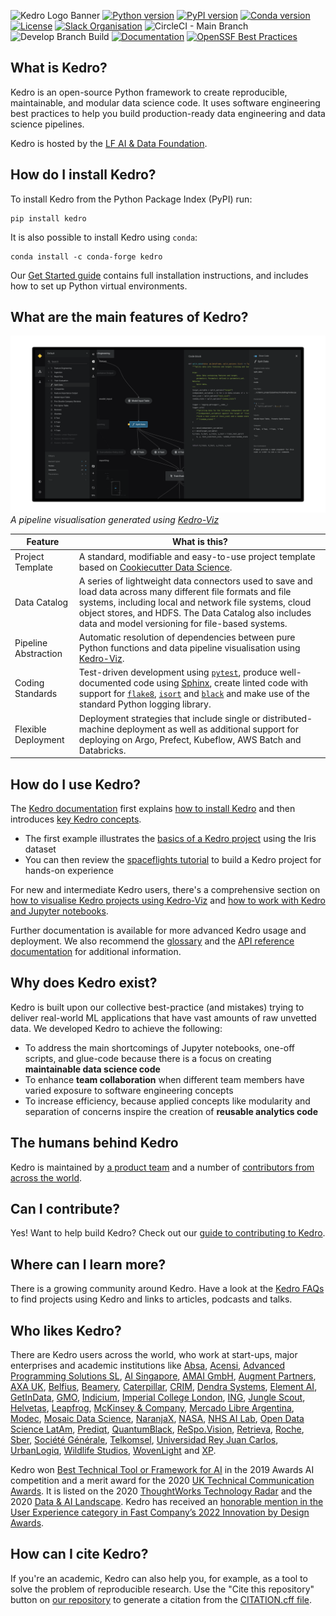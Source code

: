 ![Kedro Logo Banner](https://raw.githubusercontent.com/kedro-org/kedro/develop/static/img/kedro_banner.png)
[![Python version](https://img.shields.io/badge/python-3.7%20%7C%203.8%20%7C%203.9%20%7C%203.10-blue.svg)](https://pypi.org/project/kedro/)
[![PyPI version](https://badge.fury.io/py/kedro.svg)](https://pypi.org/project/kedro/)
[![Conda version](https://img.shields.io/conda/vn/conda-forge/kedro.svg)](https://anaconda.org/conda-forge/kedro)
[![License](https://img.shields.io/badge/license-Apache%202.0-blue.svg)](https://github.com/kedro-org/kedro/blob/main/LICENSE.md)
[![Slack Organisation](https://img.shields.io/badge/slack-chat-blueviolet.svg?label=Kedro%20Slack&logo=slack)](https://slack.kedro.org)
![CircleCI - Main Branch](https://img.shields.io/circleci/build/github/kedro-org/kedro/main?label=main)
![Develop Branch Build](https://img.shields.io/circleci/build/github/kedro-org/kedro/develop?label=develop)
[![Documentation](https://readthedocs.org/projects/kedro/badge/?version=stable)](https://kedro.readthedocs.io/)
[![OpenSSF Best Practices](https://bestpractices.coreinfrastructure.org/projects/6711/badge)](https://bestpractices.coreinfrastructure.org/projects/6711)


## What is Kedro?

Kedro is an open-source Python framework to create reproducible, maintainable, and modular data science code. It uses software engineering best practices to help you build production-ready data engineering and data science pipelines.

Kedro is hosted by the [LF AI & Data Foundation](https://lfaidata.foundation/).

## How do I install Kedro?

To install Kedro from the Python Package Index (PyPI) run:

```
pip install kedro
```

It is also possible to install Kedro using `conda`:

```
conda install -c conda-forge kedro
```

Our [Get Started guide](https://kedro.readthedocs.io/en/stable/get_started/install.html) contains full installation instructions, and includes how to set up Python virtual environments.


## What are the main features of Kedro?

![Kedro-Viz Pipeline Visualisation](https://github.com/kedro-org/kedro-viz/blob/main/.github/img/banner.png)
*A pipeline visualisation generated using [Kedro-Viz](https://github.com/kedro-org/kedro-viz)*


| Feature | What is this? |
|----------------------|----------------------------------------------------------------------------------------------------------------------------------------------------------------------------------------------------------------------------------------------------------------|
| Project Template | A standard, modifiable and easy-to-use project template based on [Cookiecutter Data Science](https://github.com/drivendata/cookiecutter-data-science/). |
| Data Catalog | A series of lightweight data connectors used to save and load data across many different file formats and file systems, including local and network file systems, cloud object stores, and HDFS. The Data Catalog also includes data and model versioning for file-based systems. |
| Pipeline Abstraction | Automatic resolution of dependencies between pure Python functions and data pipeline visualisation using [Kedro-Viz](https://github.com/kedro-org/kedro-viz). |
| Coding Standards | Test-driven development using [`pytest`](https://github.com/pytest-dev/pytest), produce well-documented code using [Sphinx](http://www.sphinx-doc.org/en/master/), create linted code with support for [`flake8`](https://github.com/PyCQA/flake8), [`isort`](https://github.com/PyCQA/isort) and [`black`](https://github.com/psf/black) and make use of the standard Python logging library. |
| Flexible Deployment | Deployment strategies that include single or distributed-machine deployment as well as additional support for deploying on Argo, Prefect, Kubeflow, AWS Batch and Databricks. |


## How do I use Kedro?

The [Kedro documentation](https://kedro.readthedocs.io/en/stable/) first explains [how to install Kedro](https://kedro.readthedocs.io/en/stable/get_started/install.html) and then introduces [key Kedro concepts](https://kedro.readthedocs.io/en/stable/get_started/kedro_concepts.html).

- The first example illustrates the [basics of a Kedro project](https://kedro.readthedocs.io/en/stable/get_started/new_project.html) using the Iris dataset
- You can then review the [spaceflights tutorial](https://kedro.readthedocs.io/en/stable/tutorial/tutorial_template.html) to build a Kedro project for hands-on experience

For new and intermediate Kedro users, there's a comprehensive section on [how to visualise Kedro projects using Kedro-Viz](https://kedro.readthedocs.io/en/stable/visualisation/kedro-viz_visualisation.html) and [how to work with Kedro and Jupyter notebooks](https://kedro.readthedocs.io/en/stable/notebooks_and_ipython/kedro_and_notebooks).

Further documentation is available for more advanced Kedro usage and deployment. We also recommend the [glossary](https://kedro.readthedocs.io/en/stable/resources/glossary.html) and the [API reference documentation](/kedro) for additional information.


## Why does Kedro exist?

Kedro is built upon our collective best-practice (and mistakes) trying to deliver real-world ML applications that have vast amounts of raw unvetted data. We developed Kedro to achieve the following:
 - To address the main shortcomings of Jupyter notebooks, one-off scripts, and glue-code because there is a focus on
  creating **maintainable data science code**
 - To enhance **team collaboration** when different team members have varied exposure to software engineering concepts
 - To increase efficiency, because applied concepts like modularity and separation of concerns inspire the creation of
  **reusable analytics code**


## The humans behind Kedro

Kedro is maintained by [a product team](https://kedro.readthedocs.io/en/stable/faq/faq.html) and a number of [contributors from across the world](https://github.com/kedro-org/kedro/releases).


## Can I contribute?

Yes! Want to help build Kedro? Check out our [guide to contributing to Kedro](https://github.com/kedro-org/kedro/blob/main/CONTRIBUTING.md).


## Where can I learn more?

There is a growing community around Kedro. Have a look at the [Kedro FAQs](https://kedro.readthedocs.io/en/stable/faq/faq.html#how-can-i-find-out-more-about-kedro) to find projects using Kedro and links to articles, podcasts and talks.


## Who likes Kedro?

There are Kedro users across the world, who work at start-ups, major enterprises and academic institutions like [Absa](https://www.absa.co.za/),
[Acensi](https://acensi.eu/page/home),
[Advanced Programming Solutions SL](https://www.linkedin.com/feed/update/urn:li:activity:6863494681372721152/),
[AI Singapore](https://makerspace.aisingapore.org/2020/08/leveraging-kedro-in-100e/),
[AMAI GmbH](https://www.am.ai/),
[Augment Partners](https://www.linkedin.com/posts/augment-partners_kedro-cheat-sheet-by-augment-activity-6858927624631283712-Ivqk),
[AXA UK](https://www.axa.co.uk/),
[Belfius](https://www.linkedin.com/posts/vangansen_mlops-machinelearning-kedro-activity-6772379995953238016-JUmo),
[Beamery](https://medium.com/hacking-talent/production-code-for-data-science-and-our-experience-with-kedro-60bb69934d1f),
[Caterpillar](https://www.caterpillar.com/),
[CRIM](https://www.crim.ca/en/),
[Dendra Systems](https://www.dendra.io/),
[Element AI](https://www.elementai.com/),
[GetInData](https://getindata.com/blog/running-machine-learning-pipelines-kedro-kubeflow-airflow),
[GMO](https://recruit.gmo.jp/engineer/jisedai/engineer/jisedai/engineer/jisedai/engineer/jisedai/engineer/jisedai/blog/kedro_and_mlflow_tracking/),
[Indicium](https://medium.com/indiciumtech/how-to-build-models-as-products-using-mlops-part-2-machine-learning-pipelines-with-kedro-10337c48de92),
[Imperial College London](https://github.com/dssg/barefoot-winnie-public),
[ING](https://www.ing.com),
[Jungle Scout](https://junglescouteng.medium.com/jungle-scout-case-study-kedro-airflow-and-mlflow-use-on-production-code-150d7231d42e),
[Helvetas](https://www.linkedin.com/posts/lionel-trebuchon_mlflow-kedro-ml-ugcPost-6747074322164154368-umKw),
[Leapfrog](https://www.lftechnology.com/blog/ai-pipeline-kedro/),
[McKinsey & Company](https://www.mckinsey.com/alumni/news-and-insights/global-news/firm-news/kedro-from-proprietary-to-open-source),
[Mercado Libre Argentina](https://www.mercadolibre.com.ar),
[Modec](https://www.modec.com/),
[Mosaic Data Science](https://www.youtube.com/watch?v=fCWGevB366g),
[NaranjaX](https://www.youtube.com/watch?v=_0kMmRfltEQ),
[NASA](https://github.com/nasa/ML-airport-taxi-out),
[NHS AI Lab](https://nhsx.github.io/skunkworks/synthetic-data-pipeline),
[Open Data Science LatAm](https://www.odesla.org/),
[Prediqt](https://prediqt.co/),
[QuantumBlack](https://medium.com/quantumblack/introducing-kedro-the-open-source-library-for-production-ready-machine-learning-code-d1c6d26ce2cf),
[ReSpo.Vision](https://neptune.ai/customers/respo-vision),
[Retrieva](https://tech.retrieva.jp/entry/2020/07/28/181414),
[Roche](https://www.roche.com/),
[Sber](https://www.linkedin.com/posts/seleznev-artem_welcome-to-kedros-documentation-kedro-activity-6767523561109385216-woTt),
[Société Générale](https://www.societegenerale.com/en),
[Telkomsel](https://medium.com/life-at-telkomsel/how-we-build-a-production-grade-data-pipeline-7004e56c8c98),
[Universidad Rey Juan Carlos](https://github.com/vchaparro/MasterThesis-wind-power-forecasting/blob/master/thesis.pdf),
[UrbanLogiq](https://urbanlogiq.com/),
[Wildlife Studios](https://wildlifestudios.com),
[WovenLight](https://www.wovenlight.com/) and
[XP](https://youtu.be/wgnGOVNkXqU?t=2210).

Kedro won [Best Technical Tool or Framework for AI](https://awards.ai/the-awards/previous-awards/the-4th-ai-award-winners/) in the 2019 Awards AI competition and a merit award for the 2020 [UK Technical Communication Awards](https://uktcawards.com/announcing-the-award-winners-for-2020/). It is listed on the 2020 [ThoughtWorks Technology Radar](https://www.thoughtworks.com/radar/languages-and-frameworks/kedro) and the 2020 [Data & AI Landscape](https://mattturck.com/data2020/). Kedro has received an [honorable mention in the User Experience category in Fast Company’s 2022 Innovation by Design Awards](https://www.fastcompany.com/90772252/user-experience-innovation-by-design-2022).


## How can I cite Kedro?

If you're an academic, Kedro can also help you, for example, as a tool to solve the problem of reproducible research. Use the "Cite this repository" button on [our repository](https://github.com/kedro-org/kedro) to generate a citation from the [CITATION.cff file](https://docs.github.com/en/repositories/managing-your-repositorys-settings-and-features/customizing-your-repository/about-citation-files).
